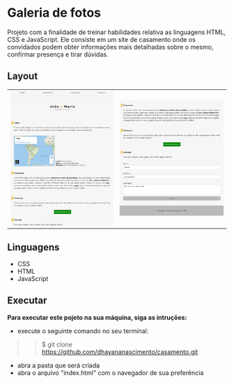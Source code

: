 # Galeria de fotos
Projeto com a finalidade de treinar habilidades relativa as linguagens HTML, CSS e JavaScript. Ele consiste em um site de casamento onde os convidados podem obter informações mais detalhadas sobre o mesmo, confirmar presença e tirar dúvidas.

## Layout
<table>
    <tr>
        <td>
            <img src="./imagens/img-01.png" alt= "imagem 1">     
        </td>
        <td>
            <img src="./imagens/img-02.png" alt= "imagem 2">
        </td>
    </tr>
</table>

## Linguagens
* CSS
* HTML
* JavaScript

## Executar
**Para executar este pojeto na sua máquina, siga as intruções:**
* execute o seguinte comando no seu terminal: 
>> $ git clone https://github.com/dhayananascimento/casamento.git
* abra a pasta que será  criada
* abra o arquivo "index.html" com o navegador de sua preferência